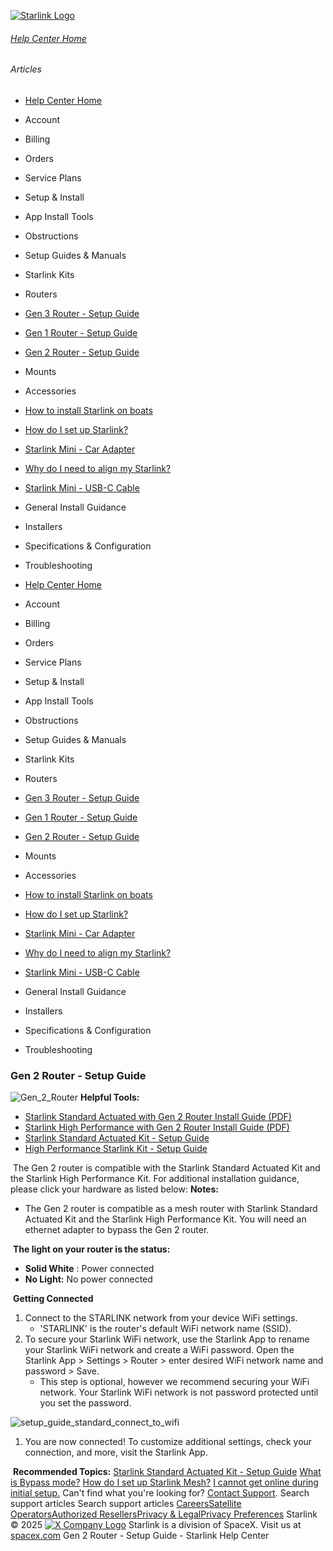 [![Starlink Logo](https://www.starlink.com/_next/image?url=%2Fassets%2Fimages%2Flogo%2Flogo_white.png&w=3840&q=75)](https://www.starlink.com/support/article/<https:/www.starlink.com/>)
###### [Help Center Home](https://www.starlink.com/support/article/</support>)
###### Articles
  * [Help Center Home](https://www.starlink.com/support/article/</support>)
  * Account
  * Billing
  * Orders
  * Service Plans
  * Setup & Install
  * App Install Tools
  * Obstructions
  * Setup Guides & Manuals
  * Starlink Kits
  * Routers
  * [Gen 3 Router - Setup Guide](https://www.starlink.com/support/article/</support/article/63357ec4-8fbe-7f65-530f-76fd55192104>)
  * [Gen 1 Router - Setup Guide](https://www.starlink.com/support/article/</support/article/acc8364c-e44c-1b00-07c8-6ef5b3897f45>)
  * [Gen 2 Router - Setup Guide](https://www.starlink.com/support/article/</support/article/5d40ff67-9ccd-aa45-ed3f-bcd5ec421174>)
  * Mounts
  * Accessories
  * [How to install Starlink on boats](https://www.starlink.com/support/article/</support/article/6d0a3213-27e9-1698-d877-08e181928e25>)
  * [How do I set up Starlink?](https://www.starlink.com/support/article/</support/article/cd99e833-2adc-1cb2-01c3-7f1fbefa3784>)
  * [Starlink Mini - Car Adapter](https://www.starlink.com/support/article/</support/article/8a0d11cd-ff87-83a0-5a42-fca892b14cff>)
  * [Why do I need to align my Starlink?](https://www.starlink.com/support/article/</support/article/0b6cf05f-f7dd-77cf-8ef3-12a5727658e8>)
  * [Starlink Mini - USB-C Cable](https://www.starlink.com/support/article/</support/article/7c9fb509-e3c4-c6af-b2f5-ef95e645c046>)
  * General Install Guidance
  * Installers
  * Specifications & Configuration
  * Troubleshooting


  * [Help Center Home](https://www.starlink.com/support/article/</support>)
  * Account
  * Billing
  * Orders
  * Service Plans
  * Setup & Install
  * App Install Tools
  * Obstructions
  * Setup Guides & Manuals
  * Starlink Kits
  * Routers
  * [Gen 3 Router - Setup Guide](https://www.starlink.com/support/article/</support/article/63357ec4-8fbe-7f65-530f-76fd55192104>)
  * [Gen 1 Router - Setup Guide](https://www.starlink.com/support/article/</support/article/acc8364c-e44c-1b00-07c8-6ef5b3897f45>)
  * [Gen 2 Router - Setup Guide](https://www.starlink.com/support/article/</support/article/5d40ff67-9ccd-aa45-ed3f-bcd5ec421174>)
  * Mounts
  * Accessories
  * [How to install Starlink on boats](https://www.starlink.com/support/article/</support/article/6d0a3213-27e9-1698-d877-08e181928e25>)
  * [How do I set up Starlink?](https://www.starlink.com/support/article/</support/article/cd99e833-2adc-1cb2-01c3-7f1fbefa3784>)
  * [Starlink Mini - Car Adapter](https://www.starlink.com/support/article/</support/article/8a0d11cd-ff87-83a0-5a42-fca892b14cff>)
  * [Why do I need to align my Starlink?](https://www.starlink.com/support/article/</support/article/0b6cf05f-f7dd-77cf-8ef3-12a5727658e8>)
  * [Starlink Mini - USB-C Cable](https://www.starlink.com/support/article/</support/article/7c9fb509-e3c4-c6af-b2f5-ef95e645c046>)
  * General Install Guidance
  * Installers
  * Specifications & Configuration
  * Troubleshooting


### Gen 2 Router - Setup Guide
![Gen_2_Router](https://www.starlink.com/public-files/Gen_2_Face.png)
**Helpful Tools:**
  * [Starlink Standard Actuated with Gen 2 Router Install Guide (PDF)](https://www.starlink.com/support/article/<https:/www.starlink.com/public-files/StarlinkInstallGuide_Rectangular.pdf>)
  * [Starlink High Performance with Gen 2 Router Install Guide (PDF)](https://www.starlink.com/support/article/<https:/www.starlink.com/public-files/StarlinkInstallGuide_Business_English.pdf>)
  * [Starlink Standard Actuated Kit - Setup Guide](https://www.starlink.com/support/article/<https:/support.starlink.com/?topic=1d56f921-5ae1-7c3d-1fba-93adeb46da98>)
  * [High Performance Starlink Kit - Setup Guide](https://www.starlink.com/support/article/<https:/support.starlink.com/?topic=6e57c590-73e5-f061-e71e-cd124f69d0b2>)


​
The Gen 2 router is compatible with the Starlink Standard Actuated Kit and the Starlink High Performance Kit. For additional installation guidance, please click your hardware as listed below:
​
**Notes:**
  * The Gen 2 router is compatible as a mesh router with Starlink Standard Actuated Kit and the Starlink High Performance Kit. You will need an ethernet adapter to bypass the Gen 2 router.


​
**The light on your router is the status:**
  * **Solid White** : Power connected
  * **No Light:** No power connected


​
**Getting Connected**
  1. Connect to the STARLINK network from your device WiFi settings.
     * 'STARLINK' is the router's default WiFi network name (SSID).
  2. To secure your Starlink WiFi network, use the Starlink App to rename your Starlink WiFi network and create a WiFi password. Open the Starlink App > Settings > Router > enter desired WiFi network name and password > Save.
     * This step is optional, however we recommend securing your WiFi network. Your Starlink WiFi network is not password protected until you set the password.


![setup_guide_standard_connect_to_wifi](https://www.starlink.com/public-files/setup_guide_standard_connect_to_wifi.png)
  1. You are now connected! To customize additional settings, check your connection, and more, visit the Starlink App.


​
**Recommended Topics:**
[Starlink Standard Actuated Kit - Setup Guide](https://www.starlink.com/support/article/<https:/support.starlink.com/?topic=1d56f921-5ae1-7c3d-1fba-93adeb46da98>) [What is Bypass mode?](https://www.starlink.com/support/article/<https:/support.starlink.com/?topic=a0fe8d51-32f7-d2b9-d74a-801e31ad9f6a>)
[How do I set up Starlink Mesh?](https://www.starlink.com/support/article/<https:/support.starlink.com/?topic=e729e467-6572-99c0-1035-cdd61b2e2cb7>)
[I cannot get online during initial setup.](https://www.starlink.com/support/article/<https:/support.starlink.com/?topic=69fb2aa3-d326-4387-5708-178327d9825e>)
Can't find what you're looking for? [Contact Support](https://www.starlink.com/support/article/</support/tickets?sourceType=web_article_help_center&sourceValue=5d40ff67-9ccd-aa45-ed3f-bcd5ec421174>).
Search support articles
Search support articles
[Careers](https://www.starlink.com/support/article/<https:/www.spacex.com/careers>)[Satellite Operators](https://www.starlink.com/support/article/<https:/starlink.com/satellite-operators>)[Authorized Resellers](https://www.starlink.com/support/article/<https:/starlink.com/resellers>)[Privacy & Legal](https://www.starlink.com/support/article/<https:/starlink.com/legal>)[Privacy Preferences](https://www.starlink.com/support/article/<>)
Starlink © 2025
[![X Company Logo](https://www.starlink.com/assets/images/icons/x-logo.svg)](https://www.starlink.com/support/article/<https:/twitter.com/Starlink>)
Starlink is a division of SpaceX. Visit us at [spacex.com](https://www.starlink.com/support/article/<https:/www.spacex.com/>)
Gen 2 Router - Setup Guide - Starlink Help Center
